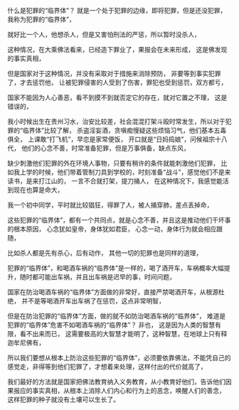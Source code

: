 什么是犯罪的“临界体”？
就是一个处于犯罪的边缘，即将犯罪，但是还没犯罪，我称为犯罪的“临界体”，

就好比一个人，他想杀人，但是又害怕刑法的严惩，所以暂时没杀人，

这种情况，在大乘佛法看来，已经造下罪业了，果报会在未来形成，
这是佛发现的事实真相，

但是国家对于这种情况，并没有采取对于措施来消除预防，
非要等到事实犯罪了，才去惩罚他，
让被犯罪侵害的人受到了伤害，罪犯也受到惩罚，双方都亏，

国家不能因为人心善恶，看不到摸不到就否定它的存在，就对它置之不理，
这是错误的，

我小时候出生在贵州习水，治安比较差，社会混混打架斗殴时常发生，所以对于犯罪的“临界体”比较了解，
杀盗淫妄酒，贪嗔痴慢疑这些烦恼习气，他们基本五毒俱全，
上课敢“打飞机”，早恋是家常便饭，
开口就是“日妈捣娘”，问候祖宗十八代，
他们的心念不善，时常准备犯罪，但是万事俱备，缺点东风，

缺少刺激他们犯罪的外在环境人事物，只要有稍许的条件就能刺激他们犯罪，
比如我上学的时候，他们带着管制刀具到学校的，时刻准备“战斗”，感觉他们不是来读书，是来打江山的，
一言不合就打架，提刀捅人，
在这种情况下，我感觉能活到现在也算是命大，

我一个初中同学，平时就比较猖狂，得罪了人，被人捅穿肺，差点丢掉命，

这些犯罪的“临界体”，都有一个共同点，就是心念不善，并且这是推动他们干坏事的根本原因，
心念犹如皇帝，身体犹如君臣，
心念一动，身体行为就会相应跟随，

比如杀人都是先有杀心，后有动作，
其他一切的犯罪也是同样的道理，

犯罪的“临界体”，和喝酒车祸的“临界体”是一样的，喝了酒开车，车祸概率大幅提升，随时都可能出车祸，并且出车祸是迟早的事，时间问题，

国家在防治喝酒车祸的“临界体”方面做的非常好，直接严禁喝酒开车，从根源杜绝，
并不是等喝酒开车出车祸了在惩罚，这点非常明智，

但是在防治犯罪的“临界体”方面，做的就不如防治喝酒车祸的“临界体”，
难道是犯罪的“临界体”危害不如喝酒车祸的“临界体”？
非也，
这是因为人类的智慧有限，看不出来而已，
这需要极高的大智慧才能明了，这种智慧，在地球上只有释迦牟尼佛有，

所以我们要想从根本上防治这些犯罪的“临界体”，必须要依靠佛法，不能凭自己的感觉走，非得等到他们犯罪了，才想着来处理，这样付出的代价就高了，

我们最好的方法就是国家把佛法教育纳入义务教育，从小教育好他们，告诉他们因果报应的事实真相，从根本上消除人们内心和行为上的恶念，唤醒人们的善念，
这样犯罪的种子就没有土壤可以生长了。

